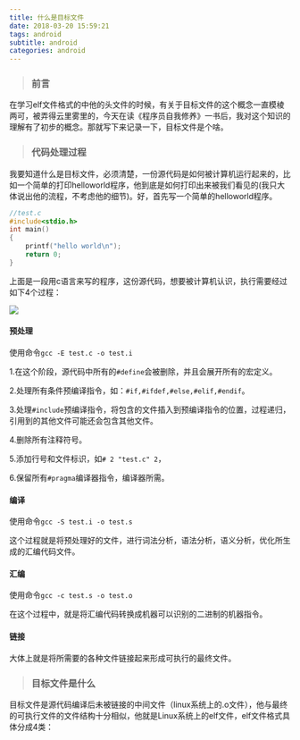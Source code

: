 ```yaml
---
title: 什么是目标文件
date: 2018-03-20 15:59:21
tags: android
subtitle: android
categories: android
---
```


> ### 前言

在学习elf文件格式的中他的头文件的时候，有关于目标文件的这个概念一直模棱两可，被弄得云里雾里的，今天在读《程序员自我修养》一书后，我对这个知识的理解有了初步的概念。那就写下来记录一下，目标文件是个啥。

> ### 代码处理过程

我要知道什么是目标文件，必须清楚，一份源代码是如何被计算机运行起来的，比如一个简单的打印helloworld程序，他到底是如何打印出来被我们看见的(我只大体说出他的流程，不考虑他的细节)。好，首先写一个简单的helloworld程序。

```c
//test.c
#include<stdio.h>
int main()
{
    printf("hello world\n");
    return 0;
}
```

上面是一段用c语言来写的程序，这份源代码，想要被计算机认识，执行需要经过如下4个过程：

![](http://ousaim1qx.bkt.clouddn.com/%E6%97%A0%E6%A0%87%E9%A2%98%E7%BB%98%E5%9B%BE.jpg)

#### 预处理

使用命令`gcc -E test.c -o test.i`

1.在这个阶段，源代码中所有的`#define`会被删除，并且会展开所有的宏定义。

2.处理所有条件预编译指令，如：`#if,#ifdef,#else,#elif,#endif`。

3.处理`#include`预编译指令，将包含的文件插入到预编译指令的位置，过程递归，引用到的其他文件可能还会包含其他文件。

4.删除所有注释符号。

5.添加行号和文件标识，如`# 2 "test.c" 2`，

6.保留所有`#pragma`编译器指令，编译器所需。

#### 编译

使用命令`gcc -S test.i -o test.s`

这个过程就是将预处理好的文件，进行词法分析，语法分析，语义分析，优化所生成的汇编代码文件。

#### 汇编

使用命令`gcc -c test.s -o test.o`

在这个过程中，就是将汇编代码转换成机器可以识别的二进制的机器指令。

#### 链接

大体上就是将所需要的各种文件链接起来形成可执行的最终文件。

> ### 目标文件是什么

目标文件是源代码编译后未被链接的中间文件（linux系统上的.o文件），他与最终的可执行文件的文件结构十分相似，他就是Linux系统上的elf文件，elf文件格式具体分成4类：
